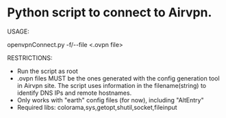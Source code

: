 # Python script to connect to Airvpn.

USAGE:

openvpnConnect.py -f/--file <.ovpn file>

RESTRICTIONS:

- Run the script as root
- .ovpn files MUST be the ones generated with the config generation tool in Airvpn site. The script uses information in the filename(string) to identify DNS IPs and remote hostnames. 
- Only works with "earth" config files (for now), including "AltEntry"
- Required libs: colorama,sys,getopt,shutil,socket,fileinput
